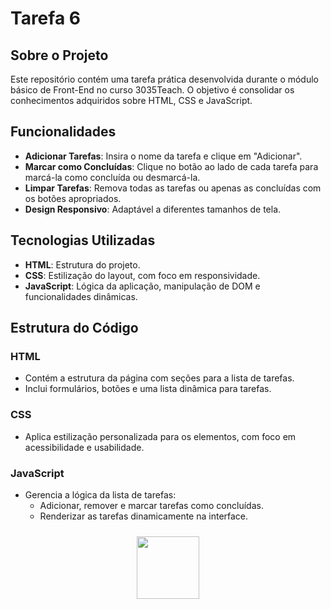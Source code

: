 # Tarefa 6

## Sobre o Projeto

Este repositório contém uma tarefa prática desenvolvida durante o módulo básico de Front-End no curso 3035Teach. O objetivo é consolidar os conhecimentos adquiridos sobre HTML, CSS e JavaScript.

## Funcionalidades

- **Adicionar Tarefas**: Insira o nome da tarefa e clique em "Adicionar".
- **Marcar como Concluídas**: Clique no botão ao lado de cada tarefa para marcá-la como concluída ou desmarcá-la.
- **Limpar Tarefas**: Remova todas as tarefas ou apenas as concluídas com os botões apropriados.
- **Design Responsivo**: Adaptável a diferentes tamanhos de tela.

## Tecnologias Utilizadas

- **HTML**: Estrutura do projeto.
- **CSS**: Estilização do layout, com foco em responsividade.
- **JavaScript**: Lógica da aplicação, manipulação de DOM e funcionalidades dinâmicas.

## Estrutura do Código

### HTML

- Contém a estrutura da página com seções para a lista de tarefas.
- Inclui formulários, botões e uma lista dinâmica para tarefas.

### CSS

- Aplica estilização personalizada para os elementos, com foco em acessibilidade e usabilidade.

### JavaScript

- Gerencia a lógica da lista de tarefas:
  - Adicionar, remover e marcar tarefas como concluídas.
  - Renderizar as tarefas dinamicamente na interface.

<div align="center">
  <a href="https://www.3035tech.com/" target="_blank"
  ><img
    src="https://d9hhrg4mnvzow.cloudfront.net/lp.3035tech.com/96c1669d-logo-teach-horiz-branco_1000000000000000000028.png"
    style="
      width: 100px;
      padding: 10px;
      border-radius: 10px;
    "
     target="_blank"
  /></a>
</div>
